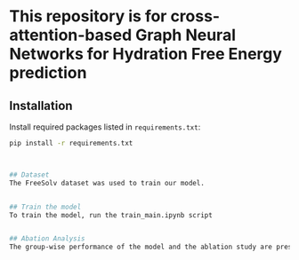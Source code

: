 # This repository is for cross-attention-based Graph Neural Networks for Hydration Free Energy prediction

## Installation
Install required packages listed in `requirements.txt`:
```bash
pip install -r requirements.txt



## Dataset
The FreeSolv dataset was used to train our model.


## Train the model
To train the model, run the train_main.ipynb script


## Abation Analysis
The group-wise performance of the model and the ablation study are presented in separate directories.


